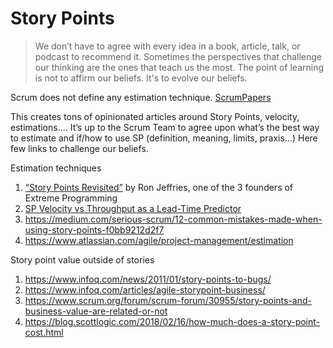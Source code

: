 # Story Points


> We don’t have to agree with every idea in a book, article, talk, or podcast to recommend it. 
Sometimes the perspectives that challenge our thinking are the ones that teach us the most. 
The point of learning is not to affirm our beliefs. It's to evolve our beliefs.

Scrum does not define any estimation technique. 
[ScrumPapers](http://jeffsutherland.org/scrum/ScrumPapers.pdf)

This creates tons of opinionated articles around Story Points, velocity, estimations....
It’s up to the Scrum Team to agree upon what’s the best way to estimate and if/how to use SP (definition, meaning, limits, praxis…)
Here few links to challenge our beliefs.

Estimation techniques

1.	[“Story Points Revisited”](https://ronjeffries.com/articles/019-01ff/story-points/Index.html) by Ron Jeffries, one of the 3 founders of Extreme Programming
2.	[SP Velocity vs Throughput as a Lead-Time Predictor](https://observablehq.com/@troymagennis/story-point-velocity-or-throughput-forecasting-does-it-mat)
3.	https://medium.com/serious-scrum/12-common-mistakes-made-when-using-story-points-f0bb9212d2f7
4.	https://www.atlassian.com/agile/project-management/estimation

Story point value outside of stories

1.	https://www.infoq.com/news/2011/01/story-points-to-bugs/
2.	https://www.infoq.com/articles/agile-storypoint-business/
3.	https://www.scrum.org/forum/scrum-forum/30955/story-points-and-business-value-are-related-or-not
4.	https://blog.scottlogic.com/2018/02/16/how-much-does-a-story-point-cost.html




